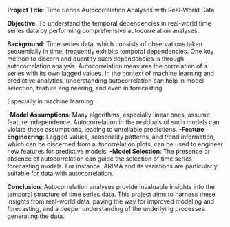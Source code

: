 **Project Title**: Time Series Autocorrelation Analyses with Real-World Data

**Objective**: To understand the temporal dependencies in real-world time series data by performing comprehensive autocorrelation analyses.

**Background**:
Time series data, which consists of observations taken sequentially in time, frequently exhibits temporal dependencies. One key method to discern and quantify such dependencies is through autocorrelation analysis. Autocorrelation measures the correlation of a series with its own lagged values. In the context of machine learning and predictive analytics, understanding autocorrelation can help in model selection, feature engineering, and even in forecasting.

Especially in machine learning:

**-Model Assumptions**: Many algorithms, especially linear ones, assume feature independence. Autocorrelation in the residuals of such models can violate these assumptions, leading to unreliable predictions.
**-Feature Engineering**: Lagged values, seasonality patterns, and trend information, which can be discerned from autocorrelation plots, can be used to engineer new features for predictive models.
**-Model Selection**: The presence or absence of autocorrelation can guide the selection of time series forecasting models. For instance, ARIMA and its variations are particularly suitable for data with autocorrelation.

**Conclusion**:
Autocorrelation analyses provide invaluable insights into the temporal structure of time series data. This project aims to harness these insights from real-world data, paving the way for improved modeling and forecasting, and a deeper understanding of the underlying processes generating the data.
